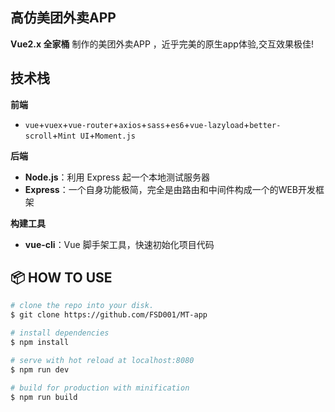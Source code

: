 ## 高仿美团外卖APP

**Vue2.x 全家桶** 制作的美团外卖APP ，近乎完美的原生app体验,交互效果极佳!

## 技术栈

**前端**

- `vue`+`vuex`+`vue-router`+`axios`+`sass`+`es6`+`vue-lazyload`+`better-scroll`+`Mint UI`+`Moment.js`

**后端**

- **Node.js**：利用 Express 起一个本地测试服务器
- **Express**：一个自身功能极简，完全是由路由和中间件构成一个的WEB开发框架

**构建工具**

- **vue-cli**：Vue 脚手架工具，快速初始化项目代码

## :package: HOW TO USE

``` bash
# clone the repo into your disk.
$ git clone https://github.com/FSD001/MT-app

# install dependencies
$ npm install

# serve with hot reload at localhost:8080
$ npm run dev

# build for production with minification
$ npm run build
```
